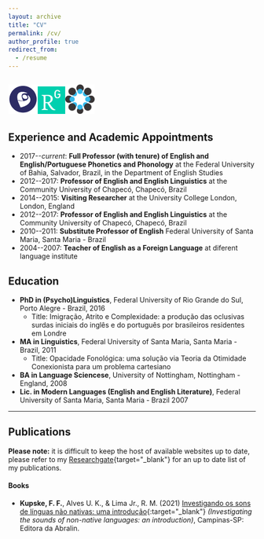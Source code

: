 ```yaml
---
layout: archive
title: "CV"
permalink: /cv/
author_profile: true
redirect_from:
  - /resume
---
```


<a href="http://lattes.cnpq.br/5896539533884923" target="_blank"><img src="/images/lattes.png" width="60" height="60"></a><a href="https://www.researchgate.net/profile/Felipe-Kupske" target="_blank"><img src="/images/rg.png" width="56" height="56"></a><a href="osf.io/rabw7" target="_blank"><img src="/images/osf.png" width="60" height="60"></a>
---

## Experience and Academic Appointments

- 2017--*current*: **Full Professor (with tenure) of English and English/Portuguese Phonetics and Phonology** at the Federal University of Bahia, Salvador, Brazil, in the Department of English Studies
- 2012--2017: **Professor of English and English Linguistics** at the Community University of Chapecó, Chapecó, Brazil
- 2014--2015: **Visiting Researcher** at the University College London, London, England
- 2012--2017: **Professor of English and English Linguistics** at the Community University of Chapecó, Chapecó, Brazil
- 2010--2011: **Substitute Professor of English** Federal University of Santa Maria, Santa Maria - Brazil
- 2004--2007: **Teacher of English as a Foreign Language** at diferent language institute


## Education
- **PhD in (Psycho)Linguistics**, Federal University of Rio Grande do Sul, Porto Alegre - Brazil, 2016
  - Title: Imigração, Atrito e Complexidade: a produção das oclusivas surdas iniciais do inglês e do português por brasileiros residentes em Londre
- **MA in Linguistics**, Federal University of Santa Maria, Santa Maria - Brazil, 2011
  - Title: Opacidade Fonológica: uma solução via Teoria da Otimidade Conexionista para um problema cartesiano
- **BA in Language Sciencese**, University of Nottingham, Nottingham - England, 2008
- **Lic. in Modern Languages (English and English Literature)**, Federal University of Santa Maria, Santa Maria - Brazil 2007

---
## Publications

**Please note:** it is difficult to keep the host of available websites up to date, please refer to my [Researchgate](https://www.researchgate.net/profile/Felipe-Kupske){target="\_blank"} for an up to date list of my publications. 

#### Books
- **Kupske, F. F.**,  Alves U. K., & Lima Jr., R. M. (2021) [Investigando os sons de línguas não nativas: uma introdução](https://editora.abralin.org/publicacoes/investigando-os-sons-de-linguas-nao-nativas/){:target="_blank"} *(Investigating the sounds of non-native languages: an introduction)*, Campinas-SP: Editora da Abralin.

<!--
{% include base_path %}

Education
======
* B.S. in GitHub, GitHub University, 2012
* M.S. in Jekyll, GitHub University, 2014
* Ph.D in Version Control Theory, GitHub University, 2018 (expected)

Work experience
======
* Summer 2015: Research Assistant
  * Github University
  * Duties included: Tagging issues
  * Supervisor: Professor Git

* Fall 2015: Research Assistant
  * Github University
  * Duties included: Merging pull requests
  * Supervisor: Professor Hub
  
Skills
======
* Skill 1
* Skill 2
  * Sub-skill 2.1
  * Sub-skill 2.2
  * Sub-skill 2.3
* Skill 3

Publications
======
  <ul>{% for post in site.publications %}
    {% include archive-single-cv.html %}
  {% endfor %}</ul>
  
Talks
======
  <ul>{% for post in site.talks %}
    {% include archive-single-talk-cv.html %}
  {% endfor %}</ul>
  
Teaching
======
  <ul>{% for post in site.teaching %}
    {% include archive-single-cv.html %}
  {% endfor %}</ul>
  
Service and leadership
======
* Currently signed in to 43 different slack teams

--> 
